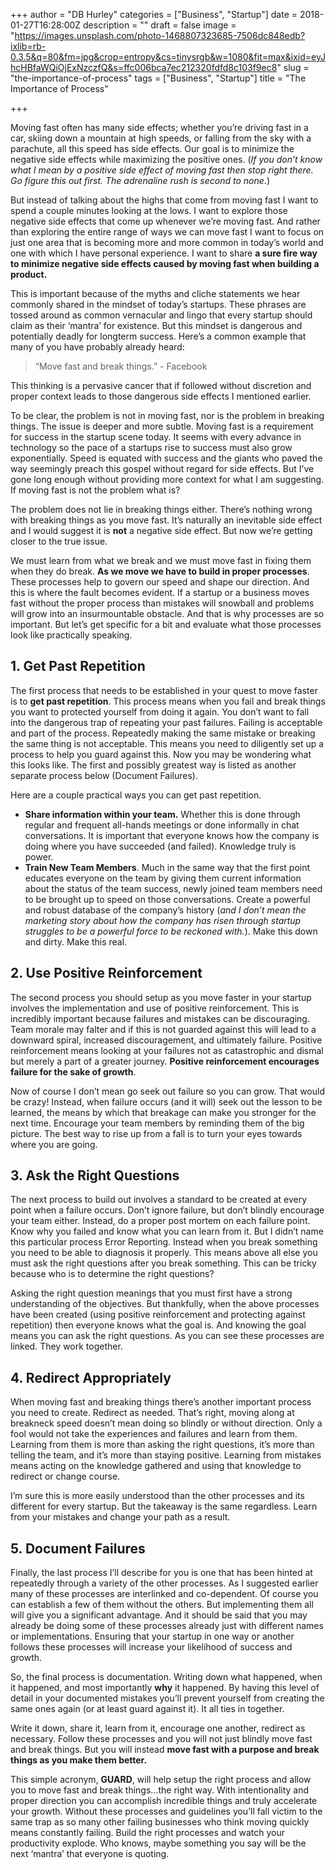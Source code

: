 +++
author = "DB Hurley"
categories = ["Business", "Startup"]
date = 2018-01-27T16:28:00Z
description = ""
draft = false
image = "https://images.unsplash.com/photo-1468807323685-7506dc848edb?ixlib=rb-0.3.5&q=80&fm=jpg&crop=entropy&cs=tinysrgb&w=1080&fit=max&ixid=eyJhcHBfaWQiOjExNzczfQ&s=ffc006bca7ec212320fdfd8c103f9ec8"
slug = "the-importance-of-process"
tags = ["Business", "Startup"]
title = "The Importance of Process"

+++


Moving fast often has many side effects; whether you’re driving fast in a car, skiing down a mountain at high speeds, or falling from the sky with a parachute, all this speed has side effects. Our goal is to minimize the negative side effects while maximizing the positive ones. (_If you don’t know what I mean by a positive side effect of moving fast then stop right there. Go figure this out first. The adrenaline rush is second to none_.)

But instead of talking about the highs that come from moving fast I want to spend a couple minutes looking at the lows. I want to explore those negative side effects that come up whenever we’re moving fast. And rather than exploring the entire range of ways we can move fast I want to focus on just one area that is becoming more and more common in today’s world and one with which I have personal experience. I want to share **a sure fire way to minimize negative side effects caused by moving fast when building a product.**

This is important because of the myths and cliche statements we hear commonly shared in the mindset of today’s startups. These phrases are tossed around as common vernacular and lingo that every startup should claim as their ‘mantra’ for existence. But this mindset is dangerous and potentially deadly for longterm success. Here’s a common example that many of you have probably already heard:

> “Move fast and break things.” - Facebook

This thinking is a pervasive cancer that if followed without discretion and proper context leads to those dangerous side effects I mentioned earlier.

To be clear, the problem is not in moving fast, nor is the problem in breaking things. The issue is deeper and more subtle. Moving fast is a requirement for success in the startup scene today. It seems with every advance in technology so the pace of a startups rise to success must also grow exponentially. Speed is equated with success and the giants who paved the way seemingly preach this gospel without regard for side effects. But I’ve gone long enough without providing more context for what I am suggesting. If moving fast is not the problem what is?

The problem does not lie in breaking things either. There’s nothing wrong with breaking things as you move fast. It’s naturally an inevitable side effect and I would suggest it is **not** a negative side effect. But now we’re getting closer to the true issue.

We must learn from what we break and we must move fast in fixing them when they do break. **As we move we have to build in proper processes**. These processes help to govern our speed and shape our direction. And this is where the fault becomes evident. If a startup or a business moves fast without the proper process than mistakes will snowball and problems will grow into an insurmountable obstacle. And that is why processes are so important. But let’s get specific for a bit and evaluate what those processes look like practically speaking.

## 1. **G**et Past Repetition

The first process that needs to be established in your quest to move faster is to **get past repetition**. This process means when you fail and break things you want to protected yourself from doing it again. You don’t want to fall into the dangerous trap of repeating your past failures. Failing is acceptable and part of the process. Repeatedly making the same mistake or breaking the same thing is not acceptable. This means you need to diligently set up a process to help you guard against this. Now you may be wondering what this looks like. The first and possibly greatest way is listed as another separate process below (Document Failures).

Here are a couple practical ways you can get past repetition.

* **Share information within your team.** Whether this is done through regular and frequent all-hands meetings or done informally in chat conversations. It is important that everyone knows how the company is doing where you have succeeded (and failed). Knowledge truly is power.
* **Train New Team Members**. Much in the same way that the first point educates everyone on the team by giving them current information about the status of the team success, newly joined team members need to be brought up to speed on those conversations. Create a powerful and robust database of the company’s history (_and I don’t mean the marketing story about how the company has risen through startup struggles to be a powerful force to be reckoned with._). Make this down and dirty. Make this real.

## 2. **U**se Positive Reinforcement

The second process you should setup as you move faster in your startup involves the implementation and use of positive reinforcement. This is incredibly important because failures and mistakes can be discouraging. Team morale may falter and if this is not guarded against this will lead to a downward spiral, increased discouragement, and ultimately failure. Positive reinforcement means looking at your failures not as catastrophic and dismal but merely a part of a greater journey. **Positive reinforcement encourages failure for the sake of growth**.

Now of course I don’t mean go seek out failure so you can grow. That would be crazy! Instead, when failure occurs (and it will) seek out the lesson to be learned, the means by which that breakage can make you stronger for the next time. Encourage your team members by reminding them of the big picture. The best way to rise up from a fall is to turn your eyes towards where you are going.

## 3. **A**sk the Right Questions

The next process to build out involves a standard to be created at every point when a failure occurs. Don’t ignore failure, but don’t blindly encourage your team either. Instead, do a proper post mortem on each failure point. Know why you failed and know what you can learn from it. But I didn’t name this particular process Error Reporting. Instead when you break something you need to be able to diagnosis it properly. This means above all else you must ask the right questions after you break something. This can be tricky because who is to determine the right questions?

Asking the right question meanings that you must first have a strong understanding of the objectives. But thankfully, when the above processes have been created (using positive reinforcement and protecting against repetition) then everyone knows what the goal is. And knowing the goal means you can ask the right questions. As you can see these processes are linked. They work together.

## 4. **R**edirect Appropriately

When moving fast and breaking things there’s another important process you need to create. Redirect as needed. That’s right, moving along at breakneck speed doesn’t mean doing so blindly or without direction. Only a fool would not take the experiences and failures and learn from them. Learning from them is more than asking the right questions, it’s more than telling the team, and it’s more than staying positive. Learning from mistakes means acting on the knowledge gathered and using that knowledge to redirect or change course.

I’m sure this is more easily understood than the other processes and its different for every startup. But the takeaway is the same regardless. Learn from your mistakes and change your path as a result.

## 5. **D**ocument Failures

Finally, the last process I’ll describe for you is one that has been hinted at repeatedly through a variety of the other processes. As I suggested earlier many of these processes are interlinked and co-dependent. Of course you can establish a few of them without the others. But implementing them all will give you a significant advantage. And it should be said that you may already be doing some of these processes already just with different names or implementations. Ensuring that your startup in one way or another follows these processes will increase your likelihood of success and growth.

So, the final process is documentation. Writing down what happened, when it happened, and most importantly **why** it happened. By having this level of detail in your documented mistakes you’ll prevent yourself from creating the same ones again (or at least guard against it). It all ties in together.

Write it down, share it, learn from it, encourage one another, redirect as necessary. Follow these processes and you will not just blindly move fast and break things. But you will instead **move fast with a purpose and break things as you make them better.**

This simple acronym, **GUARD**, will help setup the right process and allow you to move fast and break things…the right way. With intentionality and proper direction you can accomplish incredible things and truly accelerate your growth. Without these processes and guidelines you’ll fall victim to the same trap as so many other failing businesses who think moving quickly means constantly failing. Build the right processes and watch your productivity explode. Who knows, maybe something you say will be the next ‘mantra’ that everyone is quoting.

